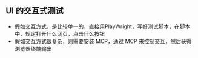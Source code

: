 ## UI 的交互式测试

- 假如交互方式，是比较单一的，直接用PlayWright，写好测试脚本，在脚本中，规定打开什么网页，点击什么按钮
- 假如交互方式很复杂，则需要安装 MCP，通过 MCP 来控制交互，然后获得浏览器终端输出
